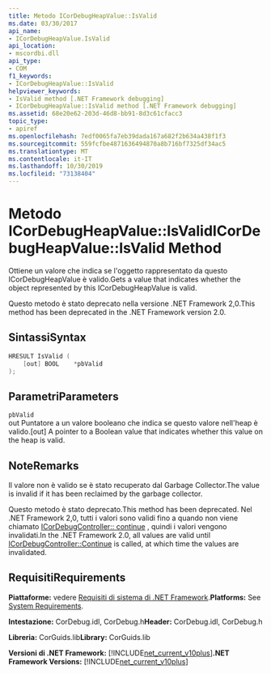 ```yaml
---
title: Metodo ICorDebugHeapValue::IsValid
ms.date: 03/30/2017
api_name:
- ICorDebugHeapValue.IsValid
api_location:
- mscordbi.dll
api_type:
- COM
f1_keywords:
- ICorDebugHeapValue::IsValid
helpviewer_keywords:
- IsValid method [.NET Framework debugging]
- ICorDebugHeapValue::IsValid method [.NET Framework debugging]
ms.assetid: 68e20e62-203d-46d8-bb91-8d3c61cfacc3
topic_type:
- apiref
ms.openlocfilehash: 7edf0065fa7eb39dada167a682f2b634a438f1f3
ms.sourcegitcommit: 559fcfbe4871636494870a8b716bf7325df34ac5
ms.translationtype: MT
ms.contentlocale: it-IT
ms.lasthandoff: 10/30/2019
ms.locfileid: "73138404"
---
```

# <a name="icordebugheapvalueisvalid-method"></a><span data-ttu-id="54c8d-102">Metodo ICorDebugHeapValue::IsValid</span><span class="sxs-lookup"><span data-stu-id="54c8d-102">ICorDebugHeapValue::IsValid Method</span></span>
<span data-ttu-id="54c8d-103">Ottiene un valore che indica se l'oggetto rappresentato da questo ICorDebugHeapValue è valido.</span><span class="sxs-lookup"><span data-stu-id="54c8d-103">Gets a value that indicates whether the object represented by this ICorDebugHeapValue is valid.</span></span>  
  
 <span data-ttu-id="54c8d-104">Questo metodo è stato deprecato nella versione .NET Framework 2,0.</span><span class="sxs-lookup"><span data-stu-id="54c8d-104">This method has been deprecated in the .NET Framework version 2.0.</span></span>  
  
## <a name="syntax"></a><span data-ttu-id="54c8d-105">Sintassi</span><span class="sxs-lookup"><span data-stu-id="54c8d-105">Syntax</span></span>  
  
```cpp  
HRESULT IsValid (  
    [out] BOOL    *pbValid  
);  
```  
  
## <a name="parameters"></a><span data-ttu-id="54c8d-106">Parametri</span><span class="sxs-lookup"><span data-stu-id="54c8d-106">Parameters</span></span>  
 `pbValid`  
 <span data-ttu-id="54c8d-107">out Puntatore a un valore booleano che indica se questo valore nell'heap è valido.</span><span class="sxs-lookup"><span data-stu-id="54c8d-107">[out] A pointer to a Boolean value that indicates whether this value on the heap is valid.</span></span>  
  
## <a name="remarks"></a><span data-ttu-id="54c8d-108">Note</span><span class="sxs-lookup"><span data-stu-id="54c8d-108">Remarks</span></span>  
 <span data-ttu-id="54c8d-109">Il valore non è valido se è stato recuperato dal Garbage Collector.</span><span class="sxs-lookup"><span data-stu-id="54c8d-109">The value is invalid if it has been reclaimed by the garbage collector.</span></span>  
  
 <span data-ttu-id="54c8d-110">Questo metodo è stato deprecato.</span><span class="sxs-lookup"><span data-stu-id="54c8d-110">This method has been deprecated.</span></span> <span data-ttu-id="54c8d-111">Nel .NET Framework 2,0, tutti i valori sono validi fino a quando non viene chiamato [ICorDebugController:: continue](../../../../docs/framework/unmanaged-api/debugging/icordebugcontroller-continue-method.md) , quindi i valori vengono invalidati.</span><span class="sxs-lookup"><span data-stu-id="54c8d-111">In the .NET Framework 2.0, all values are valid until [ICorDebugController::Continue](../../../../docs/framework/unmanaged-api/debugging/icordebugcontroller-continue-method.md) is called, at which time the values are invalidated.</span></span>  
  
## <a name="requirements"></a><span data-ttu-id="54c8d-112">Requisiti</span><span class="sxs-lookup"><span data-stu-id="54c8d-112">Requirements</span></span>  
 <span data-ttu-id="54c8d-113">**Piattaforme:** vedere [Requisiti di sistema di .NET Framework](../../../../docs/framework/get-started/system-requirements.md).</span><span class="sxs-lookup"><span data-stu-id="54c8d-113">**Platforms:** See [System Requirements](../../../../docs/framework/get-started/system-requirements.md).</span></span>  
  
 <span data-ttu-id="54c8d-114">**Intestazione:** CorDebug.idl, CorDebug.h</span><span class="sxs-lookup"><span data-stu-id="54c8d-114">**Header:** CorDebug.idl, CorDebug.h</span></span>  
  
 <span data-ttu-id="54c8d-115">**Libreria:** CorGuids.lib</span><span class="sxs-lookup"><span data-stu-id="54c8d-115">**Library:** CorGuids.lib</span></span>  
  
 <span data-ttu-id="54c8d-116">**Versioni di .NET Framework:** [!INCLUDE[net_current_v10plus](../../../../includes/net-current-v10plus-md.md)]</span><span class="sxs-lookup"><span data-stu-id="54c8d-116">**.NET Framework Versions:** [!INCLUDE[net_current_v10plus](../../../../includes/net-current-v10plus-md.md)]</span></span>
